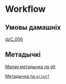 # Workflow

## Умовы дамашніх

[dzC_006](https://github.com/itstepP21014/Workflow/releases/download/dzC_006/dzC_006.pdf)

## Метадычкі

[Малая метадычка па git](https://github.com/itstepP21014/Workflow/releases/download/aboutGit/AboutGit.pdf)

[Метадычка па `printf`](https://github.com/itstepP21014/Workflow/releases/download/output/Output.pdf)
